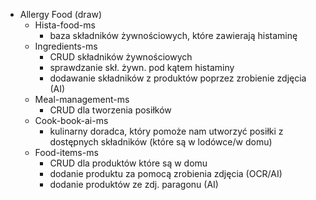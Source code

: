 - Allergy Food (draw)
	- Hista-food-ms
		- baza składników żywnościowych, które zawierają histaminę
	- Ingredients-ms
		- CRUD składników żywnościowych
		- sprawdzanie skł. żywn. pod kątem histaminy
		- dodawanie składników z produktów poprzez zrobienie zdjęcia (AI)
	- Meal-management-ms
		- CRUD dla tworzenia posiłków
	- Cook-book-ai-ms
		- kulinarny doradca, który pomoże nam utworzyć posiłki z dostępnych składników (które są w lodówce/w domu)
	- Food-items-ms
		- CRUD dla produktów które są w domu
		- dodanie produktu za pomocą zrobienia zdjęcia (OCR/AI)
		- dodanie produktów ze zdj. paragonu (AI)